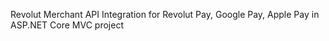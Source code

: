  Revolut Merchant API Integration for Revolut Pay, Google Pay, Apple Pay in ASP.NET Core MVC project
